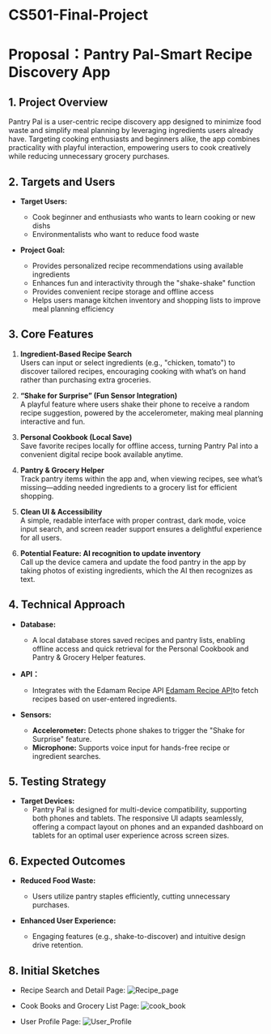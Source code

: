 # CS501-Final-Project

# Proposal：Pantry Pal-Smart Recipe Discovery App

## 1. Project Overview 
Pantry Pal is a user-centric recipe discovery app designed to minimize food waste and simplify meal planning by leveraging ingredients users already have. Targeting cooking enthusiasts and beginners alike, the app combines practicality with playful interaction, empowering users to cook creatively while reducing unnecessary grocery purchases.

## 2. Targets and Users
- **Target Users:**  
  - Cook beginner and enthusiasts who wants to learn cooking or new dishs 
  - Environmentalists who want to reduce food waste

- **Project Goal:**  
  - Provides personalized recipe recommendations using available ingredients 
  - Enhances fun and interactivity through the "shake-shake" function   
  - Provides convenient recipe storage and offline access 
  - Helps users manage kitchen inventory and shopping lists to improve meal planning efficiency

## 3. Core Features   
1. **Ingredient-Based Recipe Search**  
   Users can input or select ingredients (e.g., "chicken, tomato") to discover tailored recipes, encouraging cooking with what’s on hand rather than purchasing extra groceries.

2. **“Shake for Surprise” (Fun Sensor Integration)**  
   A playful feature where users shake their phone to receive a random recipe suggestion, powered by the accelerometer, making meal planning interactive and fun.

3. **Personal Cookbook (Local Save)**  
   Save favorite recipes locally for offline access, turning Pantry Pal into a convenient digital recipe book available anytime.

4. **Pantry & Grocery Helper**  
   Track pantry items within the app and, when viewing recipes, see what’s missing—adding needed ingredients to a grocery list for efficient shopping.

5. **Clean UI & Accessibility**  
   A simple, readable interface with proper contrast, dark mode, voice input search, and screen reader support ensures a delightful experience for all users.

6. **Potential Feature: AI recognition to update inventory**  
   Call up the device camera and update the food pantry in the app by taking photos of existing ingredients, which the AI then recognizes as text.

## 4. Technical Approach 
- **Database:**  
  - A local database stores saved recipes and pantry lists, enabling offline access and quick retrieval for the Personal Cookbook and Pantry & Grocery Helper features.

- **API：**  
  - Integrates with the Edamam Recipe API [Edamam Recipe API](https://developer.edamam.com/edamam-recipe-api)to fetch recipes based on user-entered ingredients.

- **Sensors:**  
  - **Accelerometer:** Detects phone shakes to trigger the "Shake for Surprise" feature.
  - **Microphone:** Supports voice input for hands-free recipe or ingredient searches.

## 5. Testing Strategy
- **Target Devices:**  
  - Pantry Pal is designed for multi-device compatibility, supporting both phones and tablets. The responsive UI adapts seamlessly, offering a compact layout on phones and an expanded dashboard on tablets for an optimal user experience across screen sizes.

## 6. Expected Outcomes  
- **Reduced Food Waste:**  
  -  Users utilize pantry staples efficiently, cutting unnecessary purchases.

- **Enhanced User Experience:**  
  - Engaging features (e.g., shake-to-discover) and intuitive design drive retention.


## 8. Initial Sketches
  - Recipe Search and Detail Page:
  ![Recipe_page](images/recipe_search-detail.jpg)

  - Cook Books and Grocery List Page:
  ![cook_book](images/cook_book-grocery_list.jpg)

  - User Profile Page:
  ![User_Profile](images/profile.jpg)

